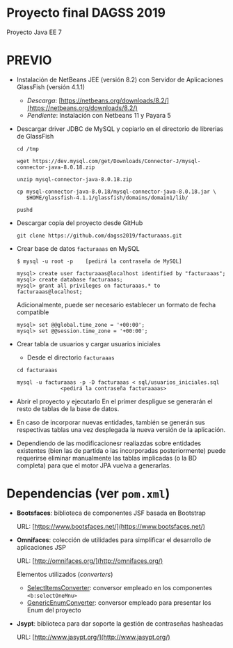 # Proyecto final DAGSS 2019
Proyecto Java EE 7 


# PREVIO

* Instalación de NetBeans JEE (versión 8.2) con Servidor de Aplicaciones GlassFish (versión 4.1.1)
  * _Descarga_: [https://netbeans.org/downloads/8.2/](https://netbeans.org/downloads/8.2/)
  * _Pendiente_: Instalación con Netbeans 11 y Payara 5

* Descargar driver JDBC de MySQL y copiarlo en el directorio de librerias de GlassFish
   ```
   cd /tmp

   wget https://dev.mysql.com/get/Downloads/Connector-J/mysql-connector-java-8.0.18.zip

   unzip mysql-connector-java-8.0.18.zip

   cp mysql-connector-java-8.0.18/mysql-connector-java-8.0.18.jar \
      $HOME/glassfish-4.1.1/glassfish/domains/domain1/lib/

   pushd
   ```

* Descargar copia del proyecto desde GitHub
   ```
   git clone https://github.com/dagss2019/facturaaas.git
   ```


* Crear base de datos `facturaaas` en MySQL
   ```
   $ mysql -u root -p    [pedirá la contraseña de MySQL]

   mysql> create user facturaaas@localhost identified by "facturaaas";
   mysql> create database facturaaas;
   mysql> grant all privileges on facturaaas.* to facturaaas@localhost;
   ```
   
   Adicionalmente, puede ser necesario establecer un formato de fecha compatible
   ```
   mysql> set @@global.time_zone = '+00:00';
   mysql> set @@session.time_zone = '+00:00';
   ```

* Crear tabla de usuarios y cargar usuarios iniciales

  * Desde el directorio `facturaaas`
  
  ```
  cd facturaaas

  mysql -u facturaaas -p -D facturaaas < sql/usuarios_iniciales.sql
                <pedirá la contraseña facturaaaas>
  ```
  
* Abrir el proyecto y ejecutarlo
En el primer despligue se generarán el resto de tablas de la base de datos.
* En caso de incorporar nuevas entidades, también se generán sus respectivas tablas una vez desplegada la nueva versión de la aplicación.
* Dependiendo de las modificacionesr realiazdas sobre entidades existentes (bien las de partida o las incorporadas posteriormente) puede requerirse eliminar manualmente las 
tablas implicadas (o la BD completa) para que el motor JPA vuelva a generarlas.

# Dependencias (ver `pom.xml`)

* **Bootsfaces**: biblioteca de componentes JSF basada en Bootstrap
 
  URL: [https://www.bootsfaces.net/](https://www.bootsfaces.net/)

* **Omnifaces**: colección de utilidades para simplificar el desarrollo de aplicaciones JSP

  URL: [http://omnifaces.org/](http://omnifaces.org/)

  Elementos utilizados (_converters_)

  * [SelectItemsConverter](http://showcase.omnifaces.org/converters/SelectItemsConverter): conversor empleado en los componentes `<b:selectOneMnu>`
  * [GenericEnumConverter](http://showcase.omnifaces.org/converters/GenericEnumConverter): conversor empleado para presentar los Enum del proyecto

* **Jsypt**: biblioteca para dar soporte la gestión de contraseñas hasheadas

  URL: [http://www.jasypt.org/](http://www.jasypt.org/)
